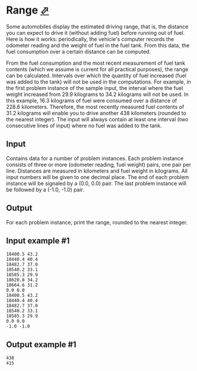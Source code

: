 # Range [⬀](https://www.e-olymp.com/en/problems/3133)
Some automobiles display the estimated driving range, that is, the distance you can expect to drive it (without adding fuel) before running out of fuel. Here is how it works: periodically, the vehicle's computer records the odometer reading and the weight of fuel in the fuel tank. From this data, the fuel consumption over a certain distance can be computed.

From the fuel consumption and the most recent measurement of fuel tank contents (which we assume is current for all practical purposes), the range can be calculated. Intervals over which the quantity of fuel increased (fuel was added to the tank) will not be used in the computations. For example, in the first problem instance of the sample input, the interval where the fuel weight increased from 29.9 kilograms to 34.2 kilograms will not be used. In this example, 16.3 kilograms of fuel were consumed over a distance of 228.6 kilometers. Therefore, the most recently measured fuel contents of 31.2 kilograms will enable you to drive another 438 kilometers (rounded to the nearest integer). The input will always contain at least one interval (two consecutive lines of input) where no fuel was added to the tank.

## Input
Contains data for a number of problem instances. Each problem instance consists of three or more (odometer reading, fuel weight) pairs, one pair per line. Distances are measured in kilometers and fuel weight in kilograms. All input numbers will be given to one decimal place. The end of each problem instance will be signaled by a (0.0, 0.0) pair. The last problem instance will be followed by a (-1.0, -1.0) pair.

## Output
For each problem instance, print the range, rounded to the nearest integer.

## Input example #1
```
18400.5 43.2
18440.4 40.4
18482.7 37.0
18540.2 33.1
18585.3 29.9
18620.8 34.2
18664.6 31.2
0.0 0.0
18400.5 43.2
18440.4 40.4
18482.7 37.0
18540.2 33.1
18585.3 29.9
0.0 0.0
-1.0 -1.0
```

## Output example #1
```
438
415
```
